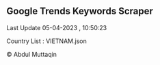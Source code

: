 

## Google Trends Keywords Scraper 
 
Last Update 05-04-2023 , 10:50:23

Country List :
VIETNAM.json



© Abdul Muttaqin 
